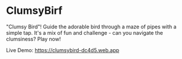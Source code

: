 # ClumsyBirf
"Clumsy Bird"! Guide the adorable bird through a maze of pipes with a simple tap. It's a mix of fun and challenge - can you navigate the clumsiness? Play now! 

Live Demo: https://clumsybird-dc4d5.web.app
